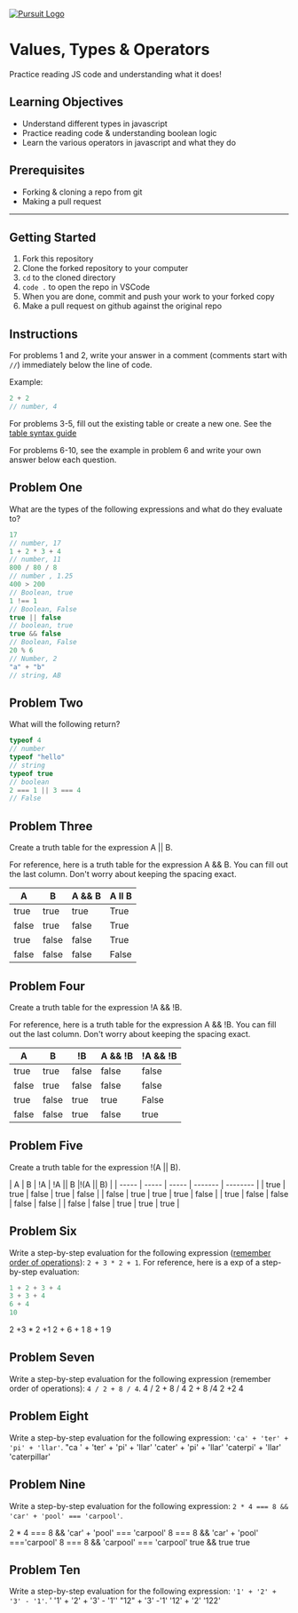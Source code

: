 [![Pursuit Logo](https://avatars1.githubusercontent.com/u/5825944?s=200&v=4)](https://pursuit.org)

# Values, Types & Operators

Practice reading JS code and understanding what it does!

## Learning Objectives

- Understand different types in javascript
- Practice reading code & understanding boolean logic
- Learn the various operators in javascript and what they do

## Prerequisites

- Forking & cloning a repo from git
- Making a pull request

---

## Getting Started

1. Fork this repository
1. Clone the forked repository to your computer
1. `cd` to the cloned directory
1. `code .` to open the repo in VSCode
1. When you are done, commit and push your work to your forked copy
1. Make a pull request on github against the original repo

## Instructions

For problems 1 and 2, write your answer in a comment (comments start with `//`) immediately below the line of code.

Example:

```js
2 + 2
// number, 4
```

For problems 3-5, fill out the existing table or create a new one. See the [table syntax guide](https://www.markdownguide.org/extended-syntax#tables)

For problems 6-10, see the example in problem 6 and write your own answer below each question.



## Problem One

What are the types of the following expressions and what do they evaluate to?

```js
17
// number, 17
1 + 2 * 3 + 4
// number, 11
800 / 80 / 8
// number , 1.25
400 > 200
// Boolean, true
1 !== 1
// Boolean, False
true || false
// boolean, true
true && false
// Boolean, False
20 % 6
// Number, 2
"a" + "b"
// string, AB
```

## Problem Two

What will the following return?

```js
typeof 4
// number
typeof "hello"
// string
typeof true
// boolean
2 === 1 || 3 === 4
// False
```

## Problem Three

Create a truth table for the expression A || B.

For reference, here is a truth table for the expression A && B. You can fill out the last column. Don't worry about keeping the spacing exact.

| A     | B     | A && B |  A ll B   |
| ----- | ----- | ------ | ----------|
| true  | true  | true   |  True    |
| false | true  | false  |  True    |
| true  | false | false  |  True    |
| false | false | false  |  False   |

## Problem Four

Create a truth table for the expression !A && !B.

For reference, here is a truth table for the expression A && !B. You can fill out the last column. Don't worry about keeping the spacing exact.

| A     | B     | !B    | A && !B | !A && !B |
| ----- | ----- | ----- | ------- | -------- |
| true  | true  | false | false   |  false   |
| false | true  | false | false   |  false   |
| true  | false | true  | true    | False    |
| false | false | true  | false   |   true   |

## Problem Five

Create a truth table for the expression !(A || B).

| A     | B     | !A    | !A || B |!(A || B) |
| ----- | ----- | ----- | ------- | -------- |
| true  | true  | false |  true   |  false   |
| false | true  | true  |  true   |  false   |
| true  | false | false |  false  |  false   |
| false | false | true  |  true   |  true    |


## Problem Six

Write a step-by-step evaluation for the following expression ([remember order of operations](https://www.mathsisfun.com/operation-order-pemdas.html)): `2 + 3 * 2 + 1`.
For reference, here is a exp of a step-by-step evaluation:

```js
1 + 2 + 3 + 4
3 + 3 + 4
6 + 4
10
``` 
2 +3 * 2 +1
2 + 6 + 1
8 + 1
9


## Problem Seven

Write a step-by-step evaluation for the following expression (remember order of operations): `4 / 2 + 8 / 4`.
4 / 2 + 8 / 4
2 + 8 /4
2 +2
4

## Problem Eight

Write a step-by-step evaluation for the following expression: `'ca' + 'ter' + 'pi' + 'llar'`.
"ca ' + 'ter' + 'pi' + 'llar'
'cater' +  'pi' + 'llar'
'caterpi' + 'llar'
'caterpillar'

## Problem Nine

Write a step-by-step evaluation for the following expression: `2 * 4 === 8 && 'car' + 'pool' === 'carpool'`.

2 * 4 === 8 && 'car' + 'pool' === 'carpool'
8 === 8 && 'car' + 'pool' ==='carpool'
8 === 8 && 'carpool' === 'carpool'
true && true
true

## Problem Ten

Write a step-by-step evaluation for the following expression: `'1' + '2' + '3' - '1'`.
' '1' + '2' + '3' - '1''
"12" + '3' -'1'
'12' + '2'
'122'
